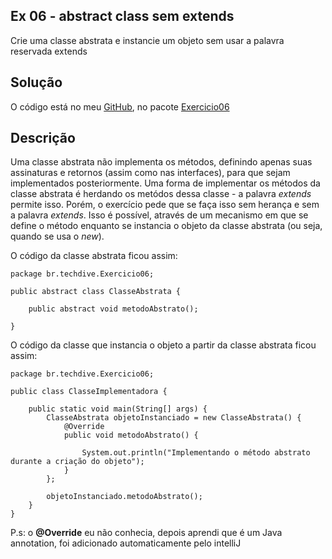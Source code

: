 ## Ex 06 - abstract class sem extends

Crie uma classe abstrata e instancie um objeto sem usar a palavra reservada extends


## Solução

O código está no meu [GitHub](https://github.com/royergc/M1S05), no pacote [Exercicio06](https://github.com/royergc/M1S05/tree/main/src/br/techdive/Exercicio06)


## Descrição

Uma classe abstrata não implementa os métodos, definindo apenas suas assinaturas e retornos (assim como nas interfaces), para que sejam implementados posteriormente.
Uma forma de implementar os métodos da classe abstrata é herdando os metódos dessa classe - a palavra *extends* permite isso.
Porém, o exercício pede que se faça isso sem herança e sem a palavra *extends*.
Isso é possível, através de um mecanismo em que se define o método enquanto se instancia o objeto da classe abstrata (ou seja, quando se usa o *new*).

O código da classe abstrata ficou assim:
```
package br.techdive.Exercicio06;

public abstract class ClasseAbstrata {
    
    public abstract void metodoAbstrato();
    
}

```

O código da classe que instancia o objeto a partir da classe abstrata ficou assim:
```
package br.techdive.Exercicio06;

public class ClasseImplementadora {

    public static void main(String[] args) {
        ClasseAbstrata objetoInstanciado = new ClasseAbstrata() {
            @Override
            public void metodoAbstrato() {

                System.out.println("Implementando o método abstrato durante a criação do objeto");
            }
        };
        
        objetoInstanciado.metodoAbstrato();
    }
}
```
P.s: o **@Override** eu não conhecia, depois aprendi que é um Java annotation, foi adicionado automaticamente pelo intelliJ

